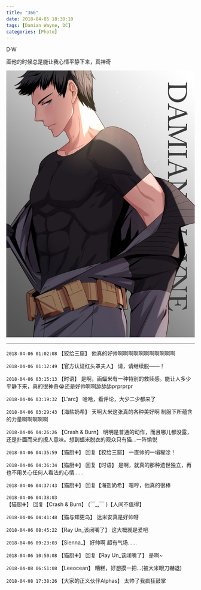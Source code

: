 ```yaml
---
title: "366"
date: 2018-04-05 18:30:10
tags: [Damian Wayne, DC]
categories: [Photo]
---
```


<p>D&middot;W</p> 
<p>画他的时候总是能让我心情平静下来，真神奇<br /></p>

![](https://raw.githubusercontent.com/alicewish/meowchain247/master/img_cVZNdzJtQk9JV2VEeEFmL3FEZk1oV2N4TDVobGFvdk04b1djVGVneDBtd1B4NXBZZ0c1SCtnPT0.jpg)

---

`2018-04-06 01:02:08` 【狡给三窟】 他真的好帅啊啊啊啊啊啊啊啊啊啊啊

`2018-04-06 01:12:49` 【官方认证红头罩夫人】 请，请继续脱——！

`2018-04-06 03:15:13` 【时语】 是啊，画蝠米有一种特别的救赎感。能让人多少平静下来，真的很神奇😭还是好帅啊啊舔舔舔prprprpr

`2018-04-06 03:19:32` 【L'arc】 哈哈，看评论，大少二少都来了

`2018-04-06 03:29:43` 【海盐奶希】 天啊大米这张真的各种美好啊 制服下所蕴含的力量啊啊啊啊啊

`2018-04-06 04:26:26` 【Crash & Burn】 明明是普通的动作，而且哪儿都没露，还是扑面而来的撩人意味。想到蝠米脱衣的观众只有猫…一阵愉悦

`2018-04-06 04:35:59` 【猫厨✙】 回复【狡给三窟】 一直帅的一塌糊涂！

`2018-04-06 04:36:34` 【猫厨✙】 回复【时语】 是啊，就真的那种遗世独立，再也不用关心任何人看法的心情……

`2018-04-06 04:37:43` 【猫厨✙】 回复【海盐奶希】 嗯哼，他真的很棒

`2018-04-06 04:38:03` 【猫厨✙】 回复【Crash & Burn】 (￣\_,￣ )【人间不值得】

`2018-04-06 04:41:48` 【猫与知更鸟】 达米安真是好帅呀

`2018-04-06 08:45:22` 【Ray Un\_该闭嘴了】 这大概就是爱吧

`2018-04-06 09:23:03` 【Sienna\_】 好帅啊 超有气场……

`2018-04-06 10:50:08` 【猫厨✙】 回复【Ray Un\_该闭嘴了】 是啊~

`2018-04-08 06:51:08` 【Leeocean】 糟糕，好想摸一把…(被大米眼刀嚇退)

`2018-04-08 17:38:26` 【大家的正义伙伴Alphas】 太帅了我疯狂鼓掌
